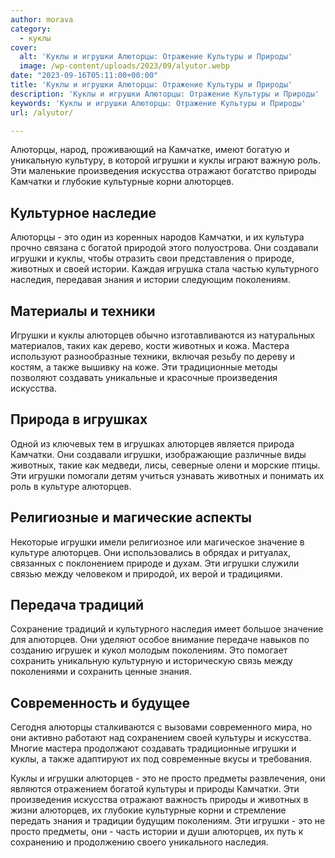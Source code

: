 ```yaml
---
author: morava
category:
  - куклы
cover:
  alt: 'Куклы и игрушки Алюторцы: Отражение Культуры и Природы'
  image: /wp-content/uploads/2023/09/alyutor.webp
date: "2023-09-16T05:11:00+00:00"
title: 'Куклы и игрушки Алюторцы: Отражение Культуры и Природы'
description: 'Куклы и игрушки Алюторцы: Отражение Культуры и Природы'
keywords: 'Куклы и игрушки Алюторцы: Отражение Культуры и Природы'
url: /alyutor/

---
```

Алюторцы, народ, проживающий на Камчатке, имеют богатую и уникальную культуру, в которой игрушки и куклы играют важную роль. Эти маленькие произведения искусства отражают богатство природы Камчатки и глубокие культурные корни алюторцев.

## **Культурное наследие**

Алюторцы \- это один из коренных народов Камчатки, и их культура прочно связана с богатой природой этого полуострова. Они создавали игрушки и куклы, чтобы отразить свои представления о природе, животных и своей истории. Каждая игрушка стала частью культурного наследия, передавая знания и истории следующим поколениям.

## **Материалы и техники**

Игрушки и куклы алюторцев обычно изготавливаются из натуральных материалов, таких как дерево, кости животных и кожа. Мастера используют разнообразные техники, включая резьбу по дереву и костям, а также вышивку на коже. Эти традиционные методы позволяют создавать уникальные и красочные произведения искусства.

## **Природа в игрушках**

Одной из ключевых тем в игрушках алюторцев является природа Камчатки. Они создавали игрушки, изображающие различные виды животных, такие как медведи, лисы, северные олени и морские птицы. Эти игрушки помогали детям учиться узнавать животных и понимать их роль в культуре алюторцев.

## **Религиозные и магические аспекты**

Некоторые игрушки имели религиозное или магическое значение в культуре алюторцев. Они использовались в обрядах и ритуалах, связанных с поклонением природе и духам. Эти игрушки служили связью между человеком и природой, их верой и традициями.

## **Передача традиций**

Сохранение традиций и культурного наследия имеет большое значение для алюторцев. Они уделяют особое внимание передаче навыков по созданию игрушек и кукол молодым поколениям. Это помогает сохранить уникальную культурную и историческую связь между поколениями и сохранить ценные знания.

## **Современность и будущее**

Сегодня алюторцы сталкиваются с вызовами современного мира, но они активно работают над сохранением своей культуры и искусства. Многие мастера продолжают создавать традиционные игрушки и куклы, а также адаптируют их под современные вкусы и требования.

Куклы и игрушки алюторцев \- это не просто предметы развлечения, они являются отражением богатой культуры и природы Камчатки. Эти произведения искусства отражают важность природы и животных в жизни алюторцев, их глубокие культурные корни и стремление передать знания и традиции будущим поколениям. Эти игрушки \- это не просто предметы, они \- часть истории и души алюторцев, их путь к сохранению и продолжению своего уникального наследия.

